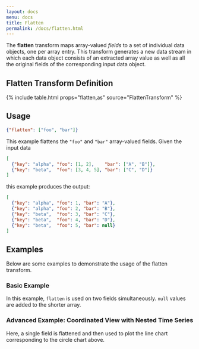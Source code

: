 ```yaml
---
layout: docs
menu: docs
title: Flatten
permalink: /docs/flatten.html
---
```


The **flatten** transform maps array-valued _fields_ to a set of individual data objects, one per array entry. This transform generates a new data stream in which each data object consists of an extracted array value as well as all the original fields of the corresponding input data object.


## Flatten Transform Definition

{% include table.html props="flatten,as" source="FlattenTransform" %}

## Usage

```json
{"flatten": ["foo", "bar"]}
```

This example flattens the `"foo"` and `"bar"` array-valued fields. Given the input data

```json
[
  {"key": "alpha", "foo": [1, 2],    "bar": ["A", "B"]},
  {"key": "beta",  "foo": [3, 4, 5], "bar": ["C", "D"]}
]
```

this example produces the output:

```json
[
  {"key": "alpha", "foo": 1, "bar": "A"},
  {"key": "alpha", "foo": 2, "bar": "B"},
  {"key": "beta",  "foo": 3, "bar": "C"},
  {"key": "beta",  "foo": 4, "bar": "D"},
  {"key": "beta",  "foo": 5, "bar": null}
]
```

## Examples

Below are some examples to demonstrate the usage of the flatten transform.

### Basic Example

In this example, `flatten` is used on two fields simultaneously. `null` values are added to the shorter array.

<div class="vl-example" data-name="circle_flatten"></div>


### Advanced Example: Coordinated View with Nested Time Series

Here, a single field is flattened and then used to plot the line chart corresponding to the circle chart above.

<div class="vl-example" data-name="vconcat_flatten"></div>
